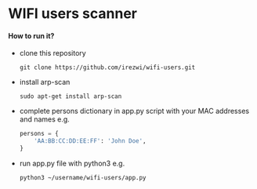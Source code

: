 # WIFI users scanner

#### How to run it?
* clone this repository

    ```git clone https://github.com/irezwi/wifi-users.git```
* install arp-scan

    ```sudo apt-get install arp-scan```
* complete persons dictionary in app.py script with your MAC addresses and names e.g.
    ```python
    persons = {
        'AA:BB:CC:DD:EE:FF': 'John Doe',
    }
    ```
* run app.py file with python3 e.g.

    ```python3 ~/username/wifi-users/app.py```
